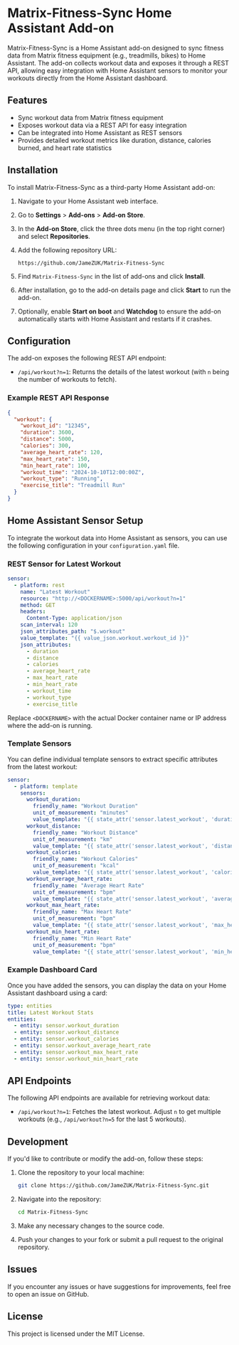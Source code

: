 # Matrix-Fitness-Sync Home Assistant Add-on

Matrix-Fitness-Sync is a Home Assistant add-on designed to sync fitness data from Matrix fitness equipment (e.g., treadmills, bikes) to Home Assistant. The add-on collects workout data and exposes it through a REST API, allowing easy integration with Home Assistant sensors to monitor your workouts directly from the Home Assistant dashboard.

## Features

- Sync workout data from Matrix fitness equipment
- Exposes workout data via a REST API for easy integration
- Can be integrated into Home Assistant as REST sensors
- Provides detailed workout metrics like duration, distance, calories burned, and heart rate statistics

## Installation

To install Matrix-Fitness-Sync as a third-party Home Assistant add-on:

1. Navigate to your Home Assistant web interface.

2. Go to **Settings** > **Add-ons** > **Add-on Store**.

3. In the **Add-on Store**, click the three dots menu (in the top right corner) and select **Repositories**.

4. Add the following repository URL:
   ```
   https://github.com/JameZUK/Matrix-Fitness-Sync
   ```

5. Find `Matrix-Fitness-Sync` in the list of add-ons and click **Install**.

6. After installation, go to the add-on details page and click **Start** to run the add-on.

7. Optionally, enable **Start on boot** and **Watchdog** to ensure the add-on automatically starts with Home Assistant and restarts if it crashes.

## Configuration

The add-on exposes the following REST API endpoint:

- `/api/workout?n=1`: Returns the details of the latest workout (with `n` being the number of workouts to fetch).

### Example REST API Response

```json
{
  "workout": {
    "workout_id": "12345",
    "duration": 3600,
    "distance": 5000,
    "calories": 300,
    "average_heart_rate": 120,
    "max_heart_rate": 150,
    "min_heart_rate": 100,
    "workout_time": "2024-10-10T12:00:00Z",
    "workout_type": "Running",
    "exercise_title": "Treadmill Run"
  }
}
```

## Home Assistant Sensor Setup

To integrate the workout data into Home Assistant as sensors, you can use the following configuration in your `configuration.yaml` file.

### REST Sensor for Latest Workout

```yaml
sensor:
  - platform: rest
    name: "Latest Workout"
    resource: "http://<DOCKERNAME>:5000/api/workout?n=1"
    method: GET
    headers:
      Content-Type: application/json
    scan_interval: 120
    json_attributes_path: "$.workout"
    value_template: "{{ value_json.workout.workout_id }}"
    json_attributes:
      - duration
      - distance
      - calories
      - average_heart_rate
      - max_heart_rate
      - min_heart_rate
      - workout_time
      - workout_type
      - exercise_title
```

Replace `<DOCKERNAME>` with the actual Docker container name or IP address where the add-on is running.

### Template Sensors

You can define individual template sensors to extract specific attributes from the latest workout:

```yaml
sensor:
  - platform: template
    sensors:
      workout_duration:
        friendly_name: "Workout Duration"
        unit_of_measurement: "minutes"
        value_template: "{{ state_attr('sensor.latest_workout', 'duration') | int / 60 }}"
      workout_distance:
        friendly_name: "Workout Distance"
        unit_of_measurement: "km"
        value_template: "{{ state_attr('sensor.latest_workout', 'distance') | float / 1000 }}"
      workout_calories:
        friendly_name: "Workout Calories"
        unit_of_measurement: "kcal"
        value_template: "{{ state_attr('sensor.latest_workout', 'calories') }}"
      workout_average_heart_rate:
        friendly_name: "Average Heart Rate"
        unit_of_measurement: "bpm"
        value_template: "{{ state_attr('sensor.latest_workout', 'average_heart_rate') }}"
      workout_max_heart_rate:
        friendly_name: "Max Heart Rate"
        unit_of_measurement: "bpm"
        value_template: "{{ state_attr('sensor.latest_workout', 'max_heart_rate') }}"
      workout_min_heart_rate:
        friendly_name: "Min Heart Rate"
        unit_of_measurement: "bpm"
        value_template: "{{ state_attr('sensor.latest_workout', 'min_heart_rate') }}"
```

### Example Dashboard Card

Once you have added the sensors, you can display the data on your Home Assistant dashboard using a card:

```yaml
type: entities
title: Latest Workout Stats
entities:
  - entity: sensor.workout_duration
  - entity: sensor.workout_distance
  - entity: sensor.workout_calories
  - entity: sensor.workout_average_heart_rate
  - entity: sensor.workout_max_heart_rate
  - entity: sensor.workout_min_heart_rate
```

## API Endpoints

The following API endpoints are available for retrieving workout data:

- `/api/workout?n=1`: Fetches the latest workout. Adjust `n` to get multiple workouts (e.g., `/api/workout?n=5` for the last 5 workouts).

## Development

If you'd like to contribute or modify the add-on, follow these steps:

1. Clone the repository to your local machine:
   ```bash
   git clone https://github.com/JameZUK/Matrix-Fitness-Sync.git
   ```

2. Navigate into the repository:
   ```bash
   cd Matrix-Fitness-Sync
   ```

3. Make any necessary changes to the source code.

4. Push your changes to your fork or submit a pull request to the original repository.

## Issues

If you encounter any issues or have suggestions for improvements, feel free to open an issue on GitHub.

## License

This project is licensed under the MIT License.
